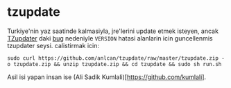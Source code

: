 # tzupdate

Turkiye'nin yaz saatinde kalmasiyla, jre'lerini update etmek isteyen, ancak [TZupdater](http://www.oracle.com/technetwork/java/javase/dst-faq-138158.html) daki [bug](http://www.oracle.com/technetwork/java/javase/tzupdater-readme-136440.html#issues) nedeniyle `VERSION` hatasi alanlarin icin guncellenmis tzupdater seysi. calistirmak icin:

	sudo curl https://github.com/anlcan/tzupdate/raw/master/tzupdate.zip -o tzupdate.zip && unzip tzupdate.zip && cd tzupdate && sudo sh run.sh

Asil isi yapan insan ise (Ali Sadik Kumlali)[https://github.com/kumlali]. 
  
